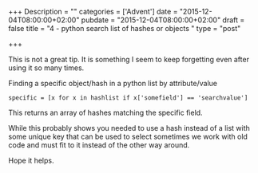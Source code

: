 +++
Description = ""
categories = ['Advent']
date = "2015-12-04T08:00:00+02:00"
pubdate = "2015-12-04T08:00:00+02:00"
draft = false
title = "4 - python search list of hashes or objects "
type = "post"

+++

This is not a great tip.
It is something I seem to keep forgetting even after using it so many times.

Finding a specific object/hash in a python list by attribute/value
<!--more-->

```specific = [x for x in hashlist if x['somefield'] == 'searchvalue']```

This returns an array of hashes matching the specific field.

While this probably shows you needed to use a hash instead of a list with some unique key that can be used to select sometimes we work with old code and must fit to it instead of the other way around.

Hope it helps.